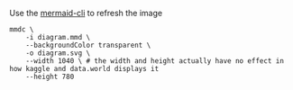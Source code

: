 Use the [mermaid-cli](https://github.com/mermaid-js/mermaid-cli) to refresh the image 

```shell
mmdc \
    -i diagram.mmd \
    --backgroundColor transparent \
    -o diagram.svg \
    --width 1040 \ # the width and height actually have no effect in how kaggle and data.world displays it
    --height 780
```

